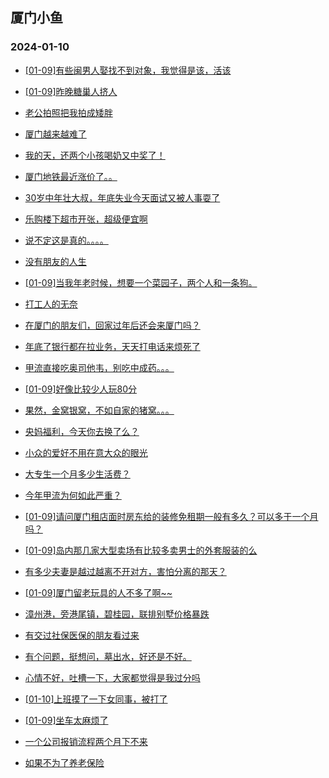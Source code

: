## 厦门小鱼 
### 2024-01-10

+ [[01-09]有些闽男人娶找不到对象，我觉得是该，活该](http://bbs.xmfish.com/read-htm-tid-18132652.html)

+ [[01-09]昨晚糖巢人挤人](http://bbs.xmfish.com/read-htm-tid-18132794.html)

+ [老公拍照把我拍成矮胖](http://bbs.xmfish.com/read-htm-tid-18132728.html)

+ [厦门越来越难了](http://bbs.xmfish.com/read-htm-tid-18132657.html)

+ [我的天，还两个小孩喝奶又中奖了！](http://bbs.xmfish.com/read-htm-tid-18132727.html)

+ [厦门地铁最近涨价了。。](http://bbs.xmfish.com/read-htm-tid-18132801.html)

+ [30岁中年壮大叔，年底失业今天面试又被人事耍了](http://bbs.xmfish.com/read-htm-tid-18132757.html)

+ [乐购楼下超市开张，超级便宜啊](http://bbs.xmfish.com/read-htm-tid-18132732.html)

+ [说不定这是真的。。。。](http://bbs.xmfish.com/read-htm-tid-18132610.html)

+ [没有朋友的人生](http://bbs.xmfish.com/read-htm-tid-18132749.html)

+ [[01-09]当我年老时候，想要一个菜园子，两个人和一条狗。](http://bbs.xmfish.com/read-htm-tid-18132869.html)

+ [打工人的无奈](http://bbs.xmfish.com/read-htm-tid-18132919.html)

+ [在厦门的朋友们，回家过年后还会来厦门吗？](http://bbs.xmfish.com/read-htm-tid-18132834.html)

+ [年底了银行都在拉业务，天天打电话来烦死了](http://bbs.xmfish.com/read-htm-tid-18132863.html)

+ [甲流直接吃奥司他韦，别吃中成药。。。](http://bbs.xmfish.com/read-htm-tid-18132842.html)

+ [[01-09]好像比较少人玩80分](http://bbs.xmfish.com/read-htm-tid-18132905.html)

+ [果然，金窝银窝，不如自家的猪窝。。。](http://bbs.xmfish.com/read-htm-tid-18132949.html)

+ [央妈福利，今天你去换了么？](http://bbs.xmfish.com/read-htm-tid-18132965.html)

+ [小众的爱好不用在意大众的眼光](http://bbs.xmfish.com/read-htm-tid-18132920.html)

+ [大专生一个月多少生活费？](http://bbs.xmfish.com/read-htm-tid-18132873.html)

+ [今年甲流为何如此严重？](http://bbs.xmfish.com/read-htm-tid-18133020.html)

+ [[01-09]请问厦门租店面时房东给的装修免租期一般有多久？可以多于一个月吗？](http://bbs.xmfish.com/read-htm-tid-18132895.html)

+ [[01-09]岛内那几家大型卖场有比较多卖男士的外套服装的么](http://bbs.xmfish.com/read-htm-tid-18132925.html)

+ [有多少夫妻是越过越离不开对方，害怕分离的那天？](http://bbs.xmfish.com/read-htm-tid-18133078.html)

+ [[01-09]厦门留老玩具的人不多了啊~~](http://bbs.xmfish.com/read-htm-tid-18132972.html)

+ [漳州港，旁港尾镇，碧桂园，联排别墅价格暴跌](http://bbs.xmfish.com/read-htm-tid-18133089.html)

+ [有交过社保医保的朋友看过来](http://bbs.xmfish.com/read-htm-tid-18132879.html)

+ [有个问题，挺想问，墓出水，好还是不好。](http://bbs.xmfish.com/read-htm-tid-18133007.html)

+ [心情不好，吐槽一下，大家都觉得是我过分吗](http://bbs.xmfish.com/read-htm-tid-18133100.html)

+ [[01-10]上班摸了一下女同事，被打了](http://bbs.xmfish.com/read-htm-tid-18133221.html)

+ [[01-09]坐车太麻烦了](http://bbs.xmfish.com/read-htm-tid-18132987.html)

+ [一个公司报销流程两个月下不来](http://bbs.xmfish.com/read-htm-tid-18132969.html)

+ [如果不为了养老保险](http://bbs.xmfish.com/read-htm-tid-18133029.html)

